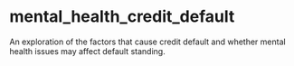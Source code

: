 # mental_health_credit_default
An exploration of the factors that cause credit default and whether mental health issues may affect default standing.
